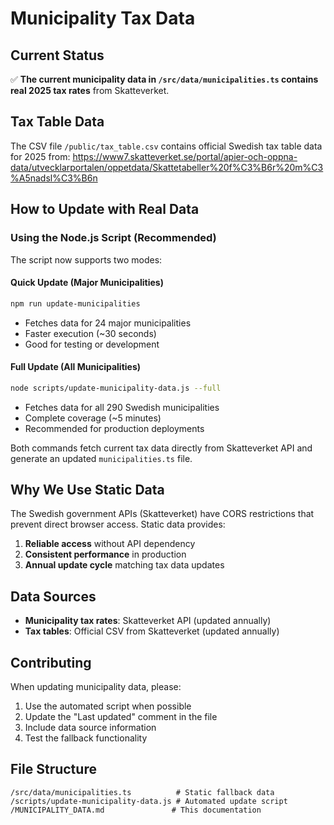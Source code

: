 # Municipality Tax Data

## Current Status

✅ **The current municipality data in `/src/data/municipalities.ts` contains real 2025 tax rates** from Skatteverket.

## Tax Table Data

The CSV file `/public/tax_table.csv` contains official Swedish tax table data for 2025 from:
https://www7.skatteverket.se/portal/apier-och-oppna-data/utvecklarportalen/oppetdata/Skattetabeller%20f%C3%B6r%20m%C3%A5nadsl%C3%B6n

## How to Update with Real Data

### Using the Node.js Script (Recommended)

The script now supports two modes:

#### Quick Update (Major Municipalities)
```bash
npm run update-municipalities
```
- Fetches data for 24 major municipalities
- Faster execution (~30 seconds)
- Good for testing or development

#### Full Update (All Municipalities)
```bash
node scripts/update-municipality-data.js --full
```
- Fetches data for all 290 Swedish municipalities
- Complete coverage (~5 minutes)
- Recommended for production deployments

Both commands fetch current tax data directly from Skatteverket API and generate an updated `municipalities.ts` file.

## Why We Use Static Data

The Swedish government APIs (Skatteverket) have CORS restrictions that prevent direct browser access. Static data provides:

1. **Reliable access** without API dependency
2. **Consistent performance** in production
3. **Annual update cycle** matching tax data updates

## Data Sources

- **Municipality tax rates**: Skatteverket API (updated annually)
- **Tax tables**: Official CSV from Skatteverket (updated annually)

## Contributing

When updating municipality data, please:

1. Use the automated script when possible
2. Update the "Last updated" comment in the file
3. Include data source information
4. Test the fallback functionality

## File Structure

```
/src/data/municipalities.ts          # Static fallback data
/scripts/update-municipality-data.js # Automated update script
/MUNICIPALITY_DATA.md               # This documentation
```